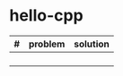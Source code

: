 # hello-cpp
|#| problem  | solution  |
|:---------------:|:---------------:|:---------------:|
||||
||||
||||
||||
